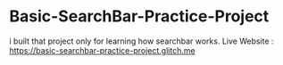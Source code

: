# Basic-SearchBar-Practice-Project
i built that project only for learning how searchbar works.
Live Website : https://basic-searchbar-practice-project.glitch.me
